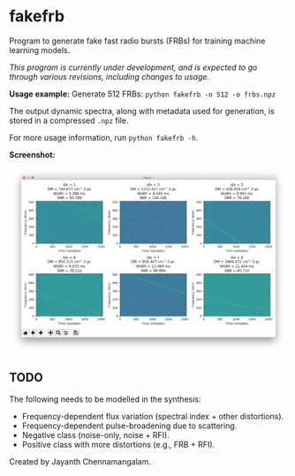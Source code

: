 # fakefrb

Program to generate fake fast radio bursts (FRBs) for training machine learning models.

_This program is currently under development, and is expected to go through various revisions, including changes to usage._

__Usage example:__ Generate 512 FRBs: `python fakefrb -n 512 -o frbs.npz`

The output dynamic spectra, along with metadata used for generation, is stored in a compressed `.npz` file.

For more usage information, run `python fakefrb -h`.

__Screenshot:__

![alt text](https://github.com/jayanthc/fakefrb/blob/master/screenshots/screenshot.png "Screenshot")

## TODO

The following needs to be modelled in the synthesis:

- Frequency-dependent flux variation (spectral index + other distortions).
- Frequency-dependent pulse-broadening due to scattering.
- Negative class (noise-only, noise + RFI).
- Positive class with more distortions (e.g., FRB + RFI).

Created by Jayanth Chennamangalam.
